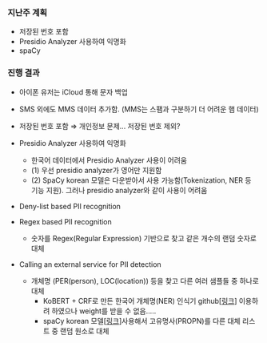 ### 지난주 계획

- 저장된 번호 포함
- Presidio Analyzer 사용하여 익명화
- spaCy

### 진행 결과

- 아이폰 유저는 iCloud 통해 문자 백업
- SMS 외에도 MMS 데이터 추가함. (MMS는 스팸과 구분하기 더 어려운 햄 데이터)
- 저장된 번호 포함
    ⇒ 개인정보 문제… 저장된 번호 제외?
 
- Presidio Analyzer 사용하여 익명화
    - 한국어 데이터에서 Presidio Analyzer 사용이 어려움
    - (1) 우선 presidio analyzer가 영어만 지원함
    - (2) SpaCy korean 모델은 다운받아서 사용 가능함(Tokenization, NER 등 기능 지원). 그러나 presidio analyzer와 같이 사용이 어려움
- Deny-list based PII recognition
- Regex based PII recognition
  - 숫자를 Regex(Regular Expression) 기반으로 찾고 같은 개수의 랜덤 숫자로 대체
- Calling an external service for PII detection
  - 개체명  (PER(person), LOC(location)) 등을 찾고 다른 여러 샘플들 중 하나로 대체
    - KoBERT + CRF로 만든 한국어 개체명(NER) 인식기 github[[링크](https://github.com/eagle705/pytorch-bert-crf-ner)] 이용하려 하였으나 weight를 받을 수 없음..…
    - spaCy korean 모델[[링크](https://spacy.io/models/ko)]사용해서 고유명사(PROPN)를 다른 대체 리스트 중 랜덤 원소로 대체
